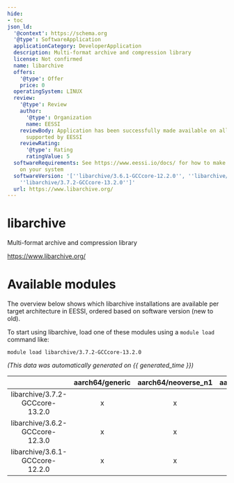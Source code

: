 ```yaml
---
hide:
- toc
json_ld:
  '@context': https://schema.org
  '@type': SoftwareApplication
  applicationCategory: DeveloperApplication
  description: Multi-format archive and compression library
  license: Not confirmed
  name: libarchive
  offers:
    '@type': Offer
    price: 0
  operatingSystem: LINUX
  review:
    '@type': Review
    author:
      '@type': Organization
      name: EESSI
    reviewBody: Application has been successfully made available on all architectures
      supported by EESSI
    reviewRating:
      '@type': Rating
      ratingValue: 5
  softwareRequirements: See https://www.eessi.io/docs/ for how to make EESSI available
    on your system
  softwareVersion: '[''libarchive/3.6.1-GCCcore-12.2.0'', ''libarchive/3.6.2-GCCcore-12.3.0'',
    ''libarchive/3.7.2-GCCcore-13.2.0'']'
  url: https://www.libarchive.org/
---
```


libarchive
==========


Multi-format archive and compression library

https://www.libarchive.org/
# Available modules


The overview below shows which libarchive installations are available per target architecture in EESSI, ordered based on software version (new to old).

To start using libarchive, load one of these modules using a `module load` command like:

```shell
module load libarchive/3.7.2-GCCcore-13.2.0
```

*(This data was automatically generated on {{ generated_time }})*  

| |aarch64/generic|aarch64/neoverse_n1|aarch64/neoverse_v1|aarch64/nvidia/grace|x86_64/generic|x86_64/amd/zen2|x86_64/amd/zen3|x86_64/amd/zen4|x86_64/intel/cascadelake|x86_64/intel/haswell|x86_64/intel/icelake|x86_64/intel/sapphirerapids|x86_64/intel/skylake_avx512|
| :---: | :---: | :---: | :---: | :---: | :---: | :---: | :---: | :---: | :---: | :---: | :---: | :---: | :---: |
|libarchive/3.7.2-GCCcore-13.2.0|x|x|x|x|x|x|x|x|x|x|x|x|x|
|libarchive/3.6.2-GCCcore-12.3.0|x|x|x|x|x|x|x|x|x|x|x|x|x|
|libarchive/3.6.1-GCCcore-12.2.0|x|x|x|x|x|x|x|x|x|x|x|x|x|
